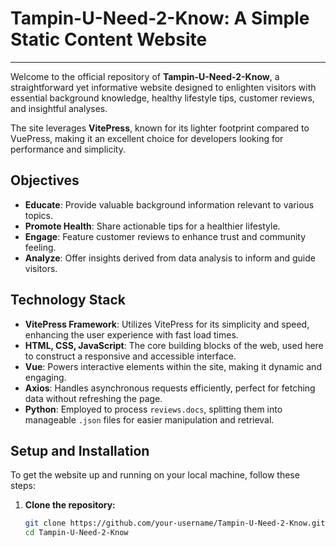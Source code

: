 # Tampin-U-Need-2-Know: A Simple Static Content Website

---

Welcome to the official repository of **Tampin-U-Need-2-Know**, a straightforward yet informative website designed to enlighten visitors with essential background knowledge, healthy lifestyle tips, customer reviews, and insightful analyses.

The site leverages **VitePress**, known for its lighter footprint compared to VuePress, making it an excellent choice for developers looking for performance and simplicity.

## Objectives

- **Educate**: Provide valuable background information relevant to various topics.
- **Promote Health**: Share actionable tips for a healthier lifestyle.
- **Engage**: Feature customer reviews to enhance trust and community feeling.
- **Analyze**: Offer insights derived from data analysis to inform and guide visitors.

## Technology Stack

- **VitePress Framework**: Utilizes VitePress for its simplicity and speed, enhancing the user experience with fast load times.
- **HTML, CSS, JavaScript**: The core building blocks of the web, used here to construct a responsive and accessible interface.
- **Vue**: Powers interactive elements within the site, making it dynamic and engaging.
- **Axios**: Handles asynchronous requests efficiently, perfect for fetching data without refreshing the page.
- **Python**: Employed to process `reviews.docs`, splitting them into manageable `.json` files for easier manipulation and retrieval.

## Setup and Installation

To get the website up and running on your local machine, follow these steps:

1. **Clone the repository:**
   ```bash
   git clone https://github.com/your-username/Tampin-U-Need-2-Know.git
   cd Tampin-U-Need-2-Know
